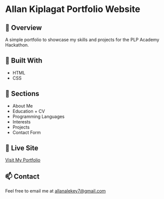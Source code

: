 # Allan Kiplagat Portfolio Website

## 🚀 Overview
A simple portfolio to showcase my skills and projects for the PLP Academy Hackathon.

## 🔧 Built With
- HTML
- CSS

## 📂 Sections
- About Me
- Education + CV
- Programming Languages
- Interests
- Projects
- Contact Form

## 🔗 Live Site
[Visit My Portfolio](https://allanastok7.github.io/myportfolio)

## 📫 Contact
Feel free to email me at allanalekey7@gmail.com
